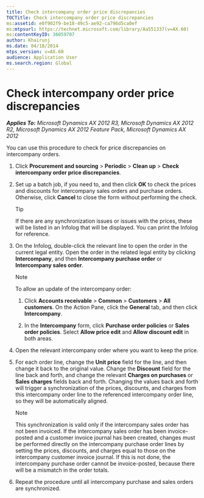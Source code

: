 ```yaml
---
title: Check intercompany order price discrepancies
TOCTitle: Check intercompany order price discrepancies
ms:assetid: e0f902f9-be18-49c5-ae92-ca796d5ca0ef
ms:mtpsurl: https://technet.microsoft.com/library/Aa551337(v=AX.60)
ms:contentKeyID: 36059707
author: Khairunj
ms.date: 04/18/2014
mtps_version: v=AX.60
audience: Application User
ms.search.region: Global
---
```


# Check intercompany order price discrepancies 


_**Applies To:** Microsoft Dynamics AX 2012 R3, Microsoft Dynamics AX 2012 R2, Microsoft Dynamics AX 2012 Feature Pack, Microsoft Dynamics AX 2012_

You can use this procedure to check for price discrepancies on intercompany orders.

1.  Click **Procurement and sourcing** \> **Periodic** \> **Clean up** \> **Check intercompany order price discrepancies**.

2.  Set up a batch job, if you need to, and then click **OK** to check the prices and discounts for intercompany sales orders and purchase orders. Otherwise, click **Cancel** to close the form without performing the check.
    

    > [!TIP]
    > <P>If there are any synchronization issues or issues with the prices, these will be listed in an Infolog that will be displayed. You can print the Infolog for reference.</P>



3.  On the Infolog, double-click the relevant line to open the order in the current legal entity. Open the order in the related legal entity by clicking **Intercompany**, and then **Intercompany purchase order** or **Intercompany sales order**.
    

    > [!NOTE]
    > <P>To allow an update of the intercompany order:</P>
    > <OL>
    > <LI>
    > <P>Click <STRONG>Accounts receivable</STRONG> &gt; <STRONG>Common</STRONG> &gt; <STRONG>Customers</STRONG> &gt; <STRONG>All customers</STRONG>. On the Action Pane, click the <STRONG>General</STRONG> tab, and then click <STRONG>Intercompany</STRONG>.</P>
    > <LI>
    > <P>In the <STRONG>Intercompany</STRONG> form, click <STRONG>Purchase order policies</STRONG> or <STRONG>Sales order policies</STRONG>. Select <STRONG>Allow price edit</STRONG> and <STRONG>Allow discount edit</STRONG> in both areas.</P></LI></OL>



4.  Open the relevant intercompany order where you want to keep the price.

5.  For each order line, change the **Unit price** field for the line, and then change it back to the original value. Change the **Discount** field for the line back and forth, and change the relevant **Charges on purchases** or **Sales charges** fields back and forth. Changing the values back and forth will trigger a synchronization of the prices, discounts, and charges from this intercompany order line to the referenced intercompany order line, so they will be automatically aligned.
    

    > [!NOTE]
    > <P>This synchronization is valid only if the intercompany sales order has not been invoiced. If the intercompany sales order has been invoice-posted and a customer invoice journal has been created, changes must be performed directly on the intercompany purchase order lines by setting the prices, discounts, and charges equal to those on the intercompany customer invoice journal. If this is not done, the intercompany purchase order cannot be invoice-posted, because there will be a mismatch in the order totals.</P>



6.  Repeat the procedure until all intercompany purchase and sales orders are synchronized.

  


